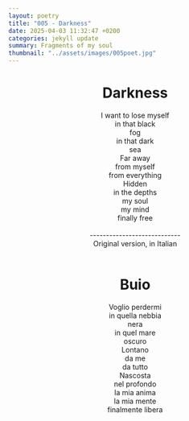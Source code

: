 ```yaml
---
layout: poetry
title: "005 - Darkness"
date: 2025-04-03 11:32:47 +0200
categories: jekyll update
summary: Fragments of my soul
thumbnail: "../assets/images/005poet.jpg"
---
```


<div style="text-align: center;">
<h1>Darkness</h1>
</div>
<div style="text-align: center;">
I want to lose myself<br>
in that black<br>
fog<br>
in that dark<br>
sea<br>
Far away<br>
from myself<br>
from everything<br>
Hidden<br>
in the depths<br>
my soul<br>
my mind<br>
finally free<br>
</div>
<br>
<div style="text-align: center;">
----------------------------<br>
Original version, in Italian</div>
<br>
<div style="text-align: center;">
<h1>Buio</h1>
</div>
<div style="text-align: center;">
Voglio perdermi<br>
in quella nebbia<br>
nera<br>
in quel mare<br>
oscuro<br>
Lontano<br>
da me<br>
da tutto<br>
Nascosta<br>
nel profondo<br>
la mia anima<br>
la mia mente<br>
finalmente libera<br>
</div>
